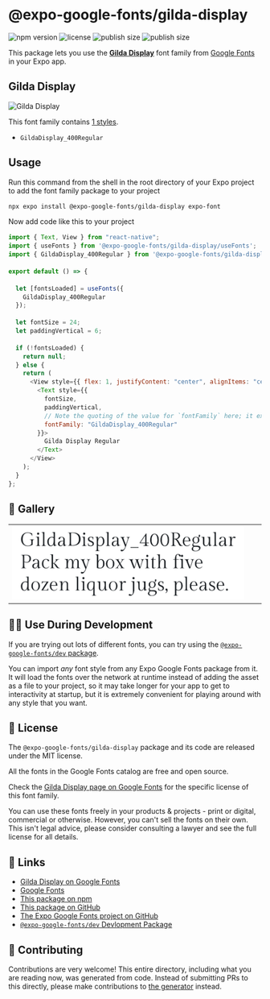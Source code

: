 # @expo-google-fonts/gilda-display

![npm version](https://flat.badgen.net/npm/v/@expo-google-fonts/gilda-display)
![license](https://flat.badgen.net/github/license/expo/google-fonts)
![publish size](https://flat.badgen.net/packagephobia/install/@expo-google-fonts/gilda-display)
![publish size](https://flat.badgen.net/packagephobia/publish/@expo-google-fonts/gilda-display)

This package lets you use the [**Gilda Display**](https://fonts.google.com/specimen/Gilda+Display) font family from [Google Fonts](https://fonts.google.com/) in your Expo app.

## Gilda Display

![Gilda Display](./font-family.png)

This font family contains [1 styles](#-gallery).

- `GildaDisplay_400Regular`

## Usage

Run this command from the shell in the root directory of your Expo project to add the font family package to your project

```sh
npx expo install @expo-google-fonts/gilda-display expo-font
```

Now add code like this to your project

```js
import { Text, View } from "react-native";
import { useFonts } from '@expo-google-fonts/gilda-display/useFonts';
import { GildaDisplay_400Regular } from '@expo-google-fonts/gilda-display/400Regular';

export default () => {

  let [fontsLoaded] = useFonts({
    GildaDisplay_400Regular
  });

  let fontSize = 24;
  let paddingVertical = 6;

  if (!fontsLoaded) {
    return null;
  } else {
    return (
      <View style={{ flex: 1, justifyContent: "center", alignItems: "center" }}>
        <Text style={{
          fontSize,
          paddingVertical,
          // Note the quoting of the value for `fontFamily` here; it expects a string!
          fontFamily: "GildaDisplay_400Regular"
        }}>
          Gilda Display Regular
        </Text>
      </View>
    );
  }
};
```

## 🔡 Gallery


||||
|-|-|-|
|![GildaDisplay_400Regular](./400Regular/GildaDisplay_400Regular.ttf.png)||||


## 👩‍💻 Use During Development

If you are trying out lots of different fonts, you can try using the [`@expo-google-fonts/dev` package](https://github.com/expo/google-fonts/tree/master/font-packages/dev#readme).

You can import _any_ font style from any Expo Google Fonts package from it. It will load the fonts over the network at runtime instead of adding the asset as a file to your project, so it may take longer for your app to get to interactivity at startup, but it is extremely convenient for playing around with any style that you want.


## 📖 License

The `@expo-google-fonts/gilda-display` package and its code are released under the MIT license.

All the fonts in the Google Fonts catalog are free and open source.

Check the [Gilda Display page on Google Fonts](https://fonts.google.com/specimen/Gilda+Display) for the specific license of this font family.

You can use these fonts freely in your products & projects - print or digital, commercial or otherwise. However, you can't sell the fonts on their own. This isn't legal advice, please consider consulting a lawyer and see the full license for all details.

## 🔗 Links

- [Gilda Display on Google Fonts](https://fonts.google.com/specimen/Gilda+Display)
- [Google Fonts](https://fonts.google.com/)
- [This package on npm](https://www.npmjs.com/package/@expo-google-fonts/gilda-display)
- [This package on GitHub](https://github.com/expo/google-fonts/tree/master/font-packages/gilda-display)
- [The Expo Google Fonts project on GitHub](https://github.com/expo/google-fonts)
- [`@expo-google-fonts/dev` Devlopment Package](https://github.com/expo/google-fonts/tree/master/font-packages/dev)

## 🤝 Contributing

Contributions are very welcome! This entire directory, including what you are reading now, was generated from code. Instead of submitting PRs to this directly, please make contributions to [the generator](https://github.com/expo/google-fonts/tree/master/packages/generator) instead.
